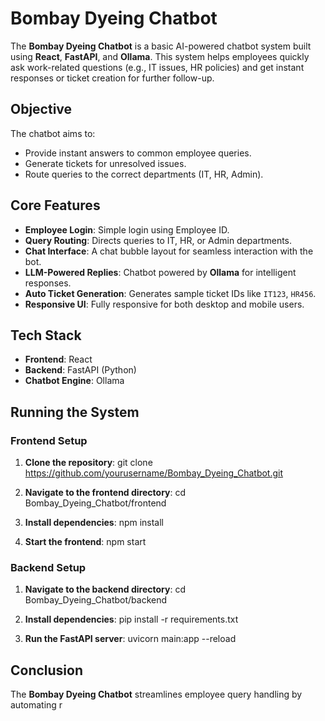 # Bombay Dyeing Chatbot

The **Bombay Dyeing Chatbot** is a basic AI-powered chatbot system built using **React**, **FastAPI**, and **Ollama**. This system helps employees quickly ask work-related questions (e.g., IT issues, HR policies) and get instant responses or ticket creation for further follow-up.

## Objective

The chatbot aims to:
- Provide instant answers to common employee queries.
- Generate tickets for unresolved issues.
- Route queries to the correct departments (IT, HR, Admin).

## Core Features

- **Employee Login**: Simple login using Employee ID.
- **Query Routing**: Directs queries to IT, HR, or Admin departments.
- **Chat Interface**: A chat bubble layout for seamless interaction with the bot.
- **LLM-Powered Replies**: Chatbot powered by **Ollama** for intelligent responses.
- **Auto Ticket Generation**: Generates sample ticket IDs like `IT123`, `HR456`.
- **Responsive UI**: Fully responsive for both desktop and mobile users.

## Tech Stack

- **Frontend**: React
- **Backend**: FastAPI (Python)
- **Chatbot Engine**: Ollama

## Running the System

### Frontend Setup

1. **Clone the repository**:
git clone https://github.com/yourusername/Bombay_Dyeing_Chatbot.git

2. **Navigate to the frontend directory**:
cd Bombay_Dyeing_Chatbot/frontend

3. **Install dependencies**:
npm install

4. **Start the frontend**:
npm start


### Backend Setup

1. **Navigate to the backend directory**:
cd Bombay_Dyeing_Chatbot/backend


2. **Install dependencies**:
pip install -r requirements.txt


3. **Run the FastAPI server**:
uvicorn main:app --reload


## Conclusion

The **Bombay Dyeing Chatbot** streamlines employee query handling by automating r
